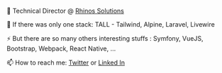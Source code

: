 🔭 Technical Director @ [Rhinos Solutions](https://rhinos.fr)

🚀 If there was only one stack: TALL - Tailwind, Alpine, Laravel, Livewire

⚡ But there are so many others interesting stuffs : Symfony, VueJS, Bootstrap, Webpack, React Native, ...

📫 How to reach me: [Twitter](https://twitter.com/fplanchette) or [Linked In](https://www.linkedin.com/in/fabriceplanchette)
